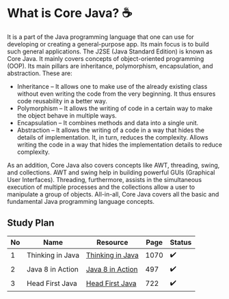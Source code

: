# What is Core Java? ☕ 
It is a part of the Java programming language that one can use for developing or creating a general-purpose app. 
Its main focus is to build such general applications. The J2SE (Java Standard Edition) is known as Core Java. 
It mainly covers concepts of object-oriented programming (OOP). Its main pillars are inheritance, polymorphism, encapsulation, and abstraction. 
These are:

 - Inheritance – It allows one to make use of the already existing class without even writing the code from the very beginning. It thus ensures code reusability in a better way.
 - Polymorphism – It allows the writing of code in a certain way to make the object behave in multiple ways.
 - Encapsulation – It combines methods and data into a single unit.
 - Abstraction – It allows the writing of a code in a way that hides the details of implementation. It, in turn, reduces the complexity. Allows writing the code in a way that hides the 
 implementation details to reduce complexity.
 
As an addition, Core Java also covers concepts like AWT, threading, swing, and collections. AWT and swing help in building powerful GUIs (Graphical User Interfaces). 
Threading, furthermore, assists in the simultaneous execution of multiple processes and the collections allow a user to manipulate a group of objects. All-in-all, 
Core Java covers all the basic and fundamental Java programming language concepts.

## Study Plan 

|No|Name|Resource|Page|Status|
|---|---|---|---|---|
|1|Thinking in Java|[Thinking in Java](https://github.com/abbos0123/Java/tree/main/Java-Core/Thinking-in-Java)|1070|✔️|
|2|Java 8 in Action|[Java 8 in Action](https://github.com/abbos0123/Java/tree/main/Java-Core/Java-8-in-Action)|497|✔️|
|3|Head First Java|[Head First Java](https://github.com/abbos0123/Java/tree/main/Java-Core/Head-First-Java)|722|✔️|
